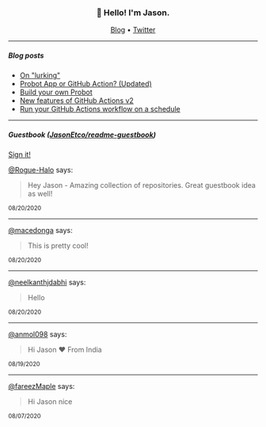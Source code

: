 <h3 align="center">👋 Hello! I'm Jason.</h3>

<p align="center">
  <a href="https://jasonet.co">Blog</a> •
  <a href="https://twitter.com/JasonEtco">Twitter</a>
</p>

---

##### Blog posts

<!--START_SECTION:posts-->
* [On &quot;lurking&quot;](https:&#x2F;&#x2F;jasonet.co&#x2F;posts&#x2F;on-lurking&#x2F;)
* [Probot App or GitHub Action? (Updated)](https:&#x2F;&#x2F;jasonet.co&#x2F;posts&#x2F;probot-app-or-github-action-v2&#x2F;)
* [Build your own Probot](https:&#x2F;&#x2F;jasonet.co&#x2F;posts&#x2F;build-your-own-probot&#x2F;)
* [New features of GitHub Actions v2](https:&#x2F;&#x2F;jasonet.co&#x2F;posts&#x2F;new-features-of-github-actions&#x2F;)
* [Run your GitHub Actions workflow on a schedule](https:&#x2F;&#x2F;jasonet.co&#x2F;posts&#x2F;scheduled-actions&#x2F;)
<!--END_SECTION:posts-->

---

##### Guestbook ([JasonEtco/readme-guestbook](https://github.com/JasonEtco/readme-guestbook))

<a href="https://readme-guestbook.now.sh">Sign it!</a>

<!--START_SECTION:guestbook-->
[@Rogue-Halo](https://github.com/Rogue-Halo) says:

> Hey Jason - Amazing collection of repositories. Great guestbook idea as well!

<sup>08/20/2020</sup>


---

[@macedonga](https://github.com/macedonga) says:

> This is pretty cool!

<sup>08/20/2020</sup>


---

[@neelkanthjdabhi](https://github.com/neelkanthjdabhi) says:

> Hello

<sup>08/20/2020</sup>


---

[@anmol098](https://github.com/anmol098) says:

> Hi Jason 
❤️ From India

<sup>08/19/2020</sup>


---

[@fareezMaple](https://github.com/fareezMaple) says:

> Hi Jason nice

<sup>08/07/2020</sup>

<!--END_SECTION:guestbook-->
<!--GUESTBOOK_LIST [{"name":"Rogue-Halo","message":"Hey Jason - Amazing collection of repositories. Great guestbook idea as well!","date":"08/20/2020"},{"name":"macedonga","message":"This is pretty cool!","date":"08/20/2020"},{"name":"neelkanthjdabhi","message":"Hello","date":"08/20/2020"},{"name":"anmol098","message":"Hi Jason \n❤️ From India","date":"08/19/2020"},{"name":"fareezMaple","message":"Hi Jason nice","date":"08/07/2020"}]-->
